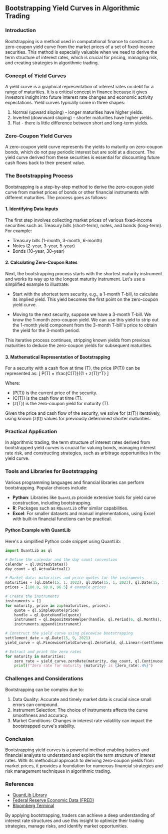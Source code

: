 ## Bootstrapping Yield Curves in Algorithmic Trading

### Introduction

Bootstrapping is a method used in computational finance to construct a zero-coupon yield curve from the market prices of a set of fixed-income securities. This method is especially valuable when we need to derive the term structure of interest rates, which is crucial for pricing, managing risk, and creating strategies in algorithmic trading.

### Concept of Yield Curves

A yield curve is a graphical representation of interest rates on debt for a range of maturities. It is a critical concept in finance because it gives investors insight into future interest rate changes and economic activity expectations. Yield curves typically come in three shapes:
1. Normal (upward sloping) - longer maturities have higher yields.
2. Inverted (downward sloping) - shorter maturities have higher yields.
3. Flat - there is little difference between short and long-term yields.

### Zero-Coupon Yield Curves

A zero-coupon yield curve represents the yields to maturity on zero-coupon bonds, which do not pay periodic interest but are sold at a discount. The yield curve derived from these securities is essential for discounting future cash flows back to their present value.

### The Bootstrapping Process

Bootstrapping is a step-by-step method to derive the zero-coupon yield curve from market prices of bonds or other financial instruments with different maturities. The process goes as follows:

#### 1. Identifying Data Inputs
The first step involves collecting market prices of various fixed-income securities such as Treasury bills (short-term), notes, and bonds (long-term). For example:
- Treasury bills (1-month, 3-month, 6-month)
- Notes (2-year, 3-year, 5-year)
- Bonds (10-year, 30-year)

#### 2. Calculating Zero-Coupon Rates
Next, the bootstrapping process starts with the shortest maturity instrument and works its way up to the longest maturity instrument. Let's use a simplified example to illustrate:

- Start with the shortest term security, e.g., a 1-month T-bill, to calculate its implied yield. This yield becomes the first point on the zero-coupon yield curve.

- Moving to the next security, suppose we have a 3-month T-bill. We know the 1-month zero-coupon yield. We can use this yield to strip out the 1-month yield component from the 3-month T-bill's price to obtain the yield for the 3-month period.

This iterative process continues, stripping known yields from previous maturities to deduce the zero-coupon yields for subsequent maturities.

#### 3. Mathematical Representation of Bootstrapping

For a security with a cash flow at time \(T\), the price \(P(T)\) can be represented as:
\[ P(T) = \frac{C(T)}{(1 + z(T))^T} \]

Where:
- \(P(T)\) is the current price of the security.
- \(C(T)\) is the cash flow at time \(T\).
- \(z(T)\) is the zero-coupon yield for maturity \(T\).

Given the price and cash flow of the security, we solve for \(z(T)\) iteratively, using known \(z(t)\) values for previously determined shorter maturities.

### Practical Application

In algorithmic trading, the term structure of interest rates derived from bootstrapped yield curves is crucial for valuing bonds, managing interest rate risk, and constructing strategies, such as arbitrage opportunities in the yield curve.

### Tools and Libraries for Bootstrapping

Various programming languages and financial libraries can perform bootstrapping. Popular choices include:

- **Python**: Libraries like `QuantLib` provide extensive tools for yield curve construction, including bootstrapping.
- **R**: Packages such as `RQuantLib` offer similar capabilities.
- **Excel**: For smaller datasets and manual implementations, using Excel with built-in financial functions can be practical.

#### Python Example with QuantLib

Here's a simplified Python code snippet using QuantLib:

```python
import QuantLib as ql

# Define the calendar and the day count convention
calendar = ql.UnitedStates()
day_count = ql.ActualActual()

# Market data: maturities and price quotes for the instruments
maturities = [ql.Date(15, 1, 2022), ql.Date(15, 1, 2023), ql.Date(15, 1, 2024)]
prices = [100.0, 98.0, 96.5] # example prices

# Create the instruments
instruments = []
for maturity, price in zip(maturities, prices):
    quote = ql.SimpleQuote(price)
    handle = ql.QuoteHandle(quote)
    instrument = ql.DepositRateHelper(handle, ql.Period(6, ql.Months), 2, calendar, ql.ModifiedFollowing, False, day_count)
    instruments.append(instrument)

# Construct the yield curve using piecewise bootstrapping
settlement_date = ql.Date(15, 9, 2021)
yield_curve = ql.PiecewiseYieldCurve<ql.ZeroYield, ql.Linear>(settlement_date, instruments, day_count)

# Extract and print the zero rates
for maturity in maturities:
    zero_rate = yield_curve.zeroRate(maturity, day_count, ql.Continuous).rate()
    print(f"Zero rate for maturity {maturity} is {zero_rate:.4%}")

```

### Challenges and Considerations

Bootstrapping can be complex due to:
1. Data Quality: Accurate and timely market data is crucial since small errors can compound.
2. Instrument Selection: The choice of instruments affects the curve smoothness and accuracy.
3. Market Conditions: Changes in interest rate volatility can impact the bootstrapped curve's stability.

### Conclusion

Bootstrapping yield curves is a powerful method enabling traders and financial analysts to understand and exploit the term structure of interest rates. With its methodical approach to deriving zero-coupon yields from market prices, it provides a foundation for numerous financial strategies and risk management techniques in algorithmic trading.

### References

- [QuantLib Library](https://www.quantlib.org)
- [Federal Reserve Economic Data (FRED)](https://fred.stlouisfed.org)
- [Bloomberg Terminal](https://www.bloomberg.com/professional/solution/bloomberg-terminal/)

By applying bootstrapping, traders can achieve a deep understanding of interest rate structures and use this insight to optimize their trading strategies, manage risks, and identify market opportunities.
